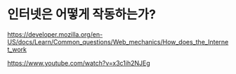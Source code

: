 # 인터넷은 어떻게 작동하는가?

https://developer.mozilla.org/en-US/docs/Learn/Common_questions/Web_mechanics/How_does_the_Internet_work

https://www.youtube.com/watch?v=x3c1ih2NJEg